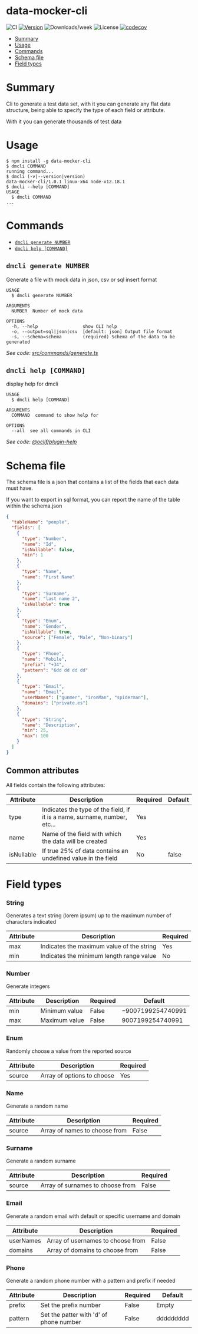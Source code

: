 data-mocker-cli
===============

![CI](https://github.com/Gunmer/data-mocker-cli/workflows/CI/badge.svg)
[![Version](https://img.shields.io/npm/v/data-mocker-cli.svg)](https://npmjs.org/package/data-mocker-cli)
![Downloads/week](https://img.shields.io/npm/dw/data-mocker-cli.svg)
![License](https://img.shields.io/npm/l/data-mocker-cli.svg)
[![codecov](https://codecov.io/gh/Gunmer/data-mocker-cli/branch/master/graph/badge.svg)](https://codecov.io/gh/Gunmer/data-mocker-cli)

<!-- toc -->
* [Summary](#summary)
* [Usage](#usage)
* [Commands](#commands)
* [Schema file](#schema-file)
* [Field types](#field-types)
<!-- tocstop -->
# Summary
Cli to generate a test data set, with it you can generate any flat data structure, being able to specify the type of each field or attribute.

With it you can generate thousands of test data


# Usage
<!-- usage -->
```sh-session
$ npm install -g data-mocker-cli
$ dmcli COMMAND
running command...
$ dmcli (-v|--version|version)
data-mocker-cli/1.0.1 linux-x64 node-v12.18.1
$ dmcli --help [COMMAND]
USAGE
  $ dmcli COMMAND
...
```
<!-- usagestop -->
# Commands
<!-- commands -->
* [`dmcli generate NUMBER`](#dmcli-generate-number)
* [`dmcli help [COMMAND]`](#dmcli-help-command)

## `dmcli generate NUMBER`

Generate a file with mock data in json, csv or sql insert format

```
USAGE
  $ dmcli generate NUMBER

ARGUMENTS
  NUMBER  Number of mock data

OPTIONS
  -h, --help                 show CLI help
  -o, --output=sql|json|csv  [default: json] Output file format
  -s, --schema=schema        (required) Schema of the data to be generated
```

_See code: [src/commands/generate.ts](https://github.com/Gunmer/data-mocker-cli/blob/v1.0.1/src/commands/generate.ts)_

## `dmcli help [COMMAND]`

display help for dmcli

```
USAGE
  $ dmcli help [COMMAND]

ARGUMENTS
  COMMAND  command to show help for

OPTIONS
  --all  see all commands in CLI
```

_See code: [@oclif/plugin-help](https://github.com/oclif/plugin-help/blob/v3.1.0/src/commands/help.ts)_
<!-- commandsstop -->

# Schema file
The schema file is a json that contains a list of the fields that each data must have.

If you want to export in sql format, you can report the name of the table within the schema.json

```json
{
  "tableName": "people",
  "fields": [
    {
      "type": "Number",
      "name": "Id",
      "isNullable": false,
      "min": 1
    },
    {
      "type": "Name",
      "name": "First Name"
    },
    {
      "type": "Surname",
      "name": "last name 2",
      "isNullable": true
    },
    {
      "type": "Enum",
      "name": "Gender",
      "isNullable": true,
      "source": ["Female", "Male", "Non-binary"]
    },
    {
      "type": "Phone",
      "name": "Mobile",
      "prefix": "+34",
      "pattern": "6dd dd dd dd"
    },
    {
      "type": "Email",
      "name": "Email",
      "userNames": ["gunmer", "ironMan", "spiderman"],
      "domains": ["private.es"]
    },
    {
      "type": "String",
      "name": "Description",
      "min": 25,
      "max": 100
    }
  ]
}
```

## Common attributes

All fields contain the following attributes:

| Attribute  | Description                                                                | Required | Default |
|------------|----------------------------------------------------------------------------|----------|---------|
| type       | Indicates the type of the field, if it is a name, surname, number, etc...  | Yes      |         |
| name       | Name of the field with which the data will be created                      | Yes      |         |
| isNullable | If true 25% of data contains an undefined value in the field               | No       | false   |

# Field types
### String
Generates a text string (lorem ipsum) up to the maximum number of characters indicated

| Attribute | Description                               | Required |
|-----------|-------------------------------------------|----------|
| max       | Indicates the maximum value of the string | Yes      |
| min       | Indicates the minimum length range value  | No       |

### Number
Generate integers

| Attribute | Description   | Required | Default           |
|-----------|---------------|----------|-------------------|
| min       | Minimum value | False    | −9007199254740991 |
| max       | Maximum value | False    | 9007199254740991  |

### Enum
Randomly choose a value from the reported source

| Attribute | Description                | Required |
|-----------|----------------------------|----------|
| source    | Array of options to choose | Yes      |

### Name
Generate a random name

| Attribute | Description                   | Required |
|-----------|-------------------------------|----------|
| source    | Array of names to choose from | False    |

### Surname
Generate a random surname

| Attribute | Description                      | Required |
|-----------|----------------------------------|----------|
| source    | Array of surnames to choose from | False    |

### Email
Generate a random email with default or specific username and domain 

| Attribute | Description                       | Required |
|-----------|-----------------------------------|----------|
| userNames | Array of usernames to choose from | False    |
| domains   | Array of domains to choose from   | False    |

### Phone
Generate a random phone number with a pattern and prefix if needed

| Attribute | Description                             | Required | Default   |
|-----------|-----------------------------------------|----------|-----------|
| prefix    | Set the prefix number                   | False    | Empty     |
| pattern   | Set the patter with 'd' of phone number | False    | ddddddddd |
